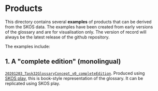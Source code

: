 # Products

This directory contains several **examples** of products that can be derived from the SKOS data. The examples have been created from early versions of the glossary and are for visualisation only. The version of record will always be the latest release of the github repository.

The examples include:

## 1. A "complete edition" (monolingual)
[`20201203_Task32GlossaryConcept_v0_completeEdition`](). Produced using [SKOS play](https://labs.sparna.fr/skos-play/upload), this is book-style representation of the glossary. It can be replicated using SKOS play.